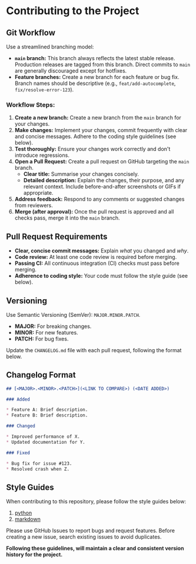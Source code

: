 # Contributing to the Project

## Git Workflow

Use a streamlined branching model:

* **`main` branch:** This branch always reflects the latest stable release.  Production releases are tagged from this branch.  Direct commits to `main` are generally discouraged except for hotfixes.
* **Feature branches:** Create a new branch for each feature or bug fix. Branch names should be descriptive (e.g., `feat/add-autocomplete`, `fix/resolve-error-123`).

### Workflow Steps:

1. **Create a new branch:**  Create a new branch from the `main` branch for your changes.
2. **Make changes:** Implement your changes, commit frequently with clear and concise messages. Adhere to the coding style guidelines (see below).
3. **Test thoroughly:** Ensure your changes work correctly and don't introduce regressions.
4. **Open a Pull Request:** Create a pull request on GitHub targeting the `main` branch.
    * **Clear title:**  Summarise your changes concisely.
    * **Detailed description:** Explain the changes, their purpose, and any relevant context. Include before-and-after screenshots or GIFs if appropriate.
5. **Address feedback:** Respond to any comments or suggested changes from reviewers.
6. **Merge (after approval):** Once the pull request is approved and all checks pass, merge it into the `main` branch.

## Pull Request Requirements

* **Clear, concise commit messages:**  Explain *what* you changed and *why*.
* **Code review:** At least one code review is required before merging.
* **Passing CI:** All continuous integration (CI) checks must pass before merging.
* **Adherence to coding style:** Your code must follow the style guide (see below).

## Versioning

Use Semantic Versioning (SemVer): `MAJOR.MINOR.PATCH`.

* **MAJOR:** For breaking changes.
* **MINOR:** For new features.
* **PATCH:** For bug fixes.

Update the `CHANGELOG.md` file with each pull request, following the format below.

## Changelog Format

```markdown
## [<MAJOR>.<MINOR>.<PATCH>](<LINK TO COMPARE>) (<DATE ADDED>)

### Added

* Feature A: Brief description.
* Feature B: Brief description.

### Changed

* Improved performance of X.
* Updated documentation for Y.

### Fixed

* Bug fix for issue #123.
* Resolved crash when Z.
```

## Style Guides

When contributing to this repository, please follow the style guides below:
1. [python](https://google.github.io/styleguide/pyguide.html)
2. [markdown](https://google.github.io/styleguide/docguide/style.html)

Please use GitHub Issues to report bugs and request features.  Before creating a new issue, search existing issues to avoid duplicates. 

**Following these guidelines, will maintain a clear and consistent version history for the project.**